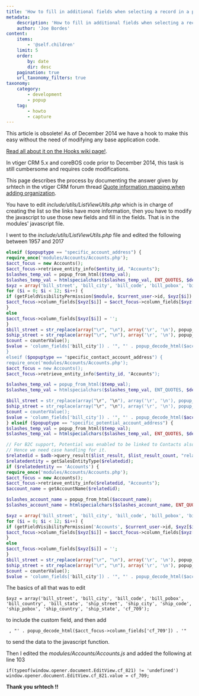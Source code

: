```yaml
---
title: 'How to fill in additional fields when selecting a record in a popup screen'
metadata:
    description: 'How to fill in additional fields when selecting a record in a popup screen'
    author: 'Joe Bordes'
content:
    items:
        - '@self.children'
    limit: 5
    order:
        by: date
        dir: desc
    pagination: true
    url_taxonomy_filters: true
taxonomy:
    category:
        - development
        - popup
    tag:
        - howto
        - capture
---
```


<div class="notices red">This article is obsolete! As of December 2014 we have a hook to make this easy without the need of modifying any base application code.</div>

[Read all about it on the Hooks wiki page!](../20.corebos_hooks).


In vtiger CRM 5.x and coreBOS code prior to December 2014, this task is still cumbersome and requires code modifications.

This page describes the process by documenting the answer given by
srhtech in the vtiger CRM forum thread [Quote information mapping when adding organization](https://discussions.vtiger.com//discussion/172541/quote-information-mapping-when-adding-orginzation).

You have to edit *include/utils/ListViewUtils.php* which is in charge of
creating the list so the links have more information, then you have to
modify the javascript to use those new fields and fill in the fields.
That is in the modules' javascript file.

I went to the *include/utils/ListViewUtils.php* file and edited the following between 1957 and 2017

```php
elseif ($popuptype == "specific_account_address") {
require_once('modules/Accounts/Accounts.php');
$acct_focus = new Accounts();
$acct_focus->retrieve_entity_info($entity_id, "Accounts");
$slashes_temp_val = popup_from_html($temp_val);
$slashes_temp_val = htmlspecialchars($slashes_temp_val, ENT_QUOTES, $default_charset);
$xyz = array('bill_street', 'bill_city', 'bill_code', 'bill_pobox', 'bill_country', 'bill_state', 'ship_street', 'ship_city', 'ship_code', 'ship_pobox', 'ship_country', 'ship_state', 'cf_709');
for ($i = 0; $i < 12; $i++) {
if (getFieldVisibilityPermission($module, $current_user->id, $xyz[$i]) == '0') {
$acct_focus->column_fields[$xyz[$i]] = $acct_focus->column_fields[$xyz[$i]];
}
else
$acct_focus->column_fields[$xyz[$i]] = '';
}
$bill_street = str_replace(array("\r", "\n"), array('\r', '\n'), popup_decode_html($acct_focus->column_fields['bill_street']));
$ship_street = str_replace(array("\r", "\n"), array('\r', '\n'), popup_decode_html($acct_focus->column_fields['ship_street']));
$count = counterValue();
$value = 'column_fields['bill_city']) . '", "' . popup_decode_html($acct_focus->column_fields['ship_city']) . '", "' . popup_decode_html($acct_focus->column_fields['bill_state']) . '", "' . popup_decode_html($acct_focus->column_fields['ship_state']) . '", "' . popup_decode_html($acct_focus->column_fields['bill_code']) . '", "' . popup_decode_html($acct_focus->column_fields['ship_code']) . '", "' . popup_decode_html($acct_focus->column_fields['bill_country']) . '", "' . popup_decode_html($acct_focus->column_fields['ship_country']) . '","' . popup_decode_html($acct_focus->column_fields['bill_pobox']) . '", "' . popup_decode_html($acct_focus->column_fields['ship_pobox']) . '", "' . popup_decode_html($acct_focus->column_fields['cf_709']) . '");\'id = ' . $count . '>' . textlength_check($temp_val) . '';
}
elseif ($popuptype == "specific_contact_account_address") {
require_once('modules/Accounts/Accounts.php');
$acct_focus = new Accounts();
$acct_focus->retrieve_entity_info($entity_id, "Accounts");

$slashes_temp_val = popup_from_html($temp_val);
$slashes_temp_val = htmlspecialchars($slashes_temp_val, ENT_QUOTES, $default_charset);

$bill_street = str_replace(array("\r", "\n"), array('\r', '\n'), popup_decode_html($acct_focus->column_fields['bill_street']));
$ship_street = str_replace(array("\r", "\n"), array('\r', '\n'), popup_decode_html($acct_focus->column_fields['ship_street']));
$count = counterValue();
$value = 'column_fields['bill_city']) . '", "' . popup_decode_html($acct_focus->column_fields['ship_city']) . '", "' . popup_decode_html($acct_focus->column_fields['bill_state']) . '", "' . popup_decode_html($acct_focus->column_fields['ship_state']) . '", "' . popup_decode_html($acct_focus->column_fields['bill_code']) . '", "' . popup_decode_html($acct_focus->column_fields['ship_code']) . '", "' . popup_decode_html($acct_focus->column_fields['bill_country']) . '", "' . popup_decode_html($acct_focus->column_fields['ship_country']) . '","' . popup_decode_html($acct_focus->column_fields['bill_pobox']) . '", "' . popup_decode_html($acct_focus->column_fields['ship_pobox']) . '", "' . popup_decode_html($acct_focus->column_fields['cf_709']) . '");\'id = ' . $count . '>' . textlength_check($temp_val) . '';
} elseif ($popuptype == "specific_potential_account_address") {
$slashes_temp_val = popup_from_html($temp_val);
$slashes_temp_val = htmlspecialchars($slashes_temp_val, ENT_QUOTES, $default_charset);

// For B2C support, Potential was enabled to be linked to Contacts also.
// Hence we need case handling for it.
$relatedid = $adb->query_result($list_result, $list_result_count, "related_to");
$relatedentity = getSalesEntityType($relatedid);
if ($relatedentity == 'Accounts') {
require_once('modules/Accounts/Accounts.php');
$acct_focus = new Accounts();
$acct_focus->retrieve_entity_info($relatedid, "Accounts");
$account_name = getAccountName($relatedid);

$slashes_account_name = popup_from_html($account_name);
$slashes_account_name = htmlspecialchars($slashes_account_name, ENT_QUOTES, $default_charset);

$xyz = array('bill_street', 'bill_city', 'bill_code', 'bill_pobox', 'bill_country', 'bill_state', 'ship_street', 'ship_city', 'ship_code', 'ship_pobox', 'ship_country', 'ship_state', 'cf_709');
for ($i = 0; $i < 12; $i++) {
if (getFieldVisibilityPermission('Accounts', $current_user->id, $xyz[$i]) == '0') {
$acct_focus->column_fields[$xyz[$i]] = $acct_focus->column_fields[$xyz[$i]];
}
else
$acct_focus->column_fields[$xyz[$i]] = '';
}
$bill_street = str_replace(array("\r", "\n"), array('\r', '\n'), popup_decode_html($acct_focus->column_fields['bill_street']));
$ship_street = str_replace(array("\r", "\n"), array('\r', '\n'), popup_decode_html($acct_focus->column_fields['ship_street']));
$count = counterValue();
$value = 'column_fields['bill_city']) . '", "' . popup_decode_html($acct_focus->column_fields['ship_city']) . '", "' . popup_decode_html($acct_focus->column_fields['bill_state']) . '", "' . popup_decode_html($acct_focus->column_fields['ship_state']) . '", "' . popup_decode_html($acct_focus->column_fields['bill_code']) . '", "' . popup_decode_html($acct_focus->column_fields['ship_code']) . '", "' . popup_decode_html($acct_focus->column_fields['bill_country']) . '", "' . popup_decode_html($acct_focus->column_fields['ship_country']) . '","' . popup_decode_html($acct_focus->column_fields['bill_pobox']) . '", "' . popup_decode_html($acct_focus->column_fields['ship_pobox']) . '", "' . popup_decode_html($acct_focus->column_fields['cf_709']) . '");\'id = ' . $count . '>' . textlength_check($temp_val) . '';
```
The basics of all that was to edit
```
$xyz = array('bill_street', 'bill_city', 'bill_code', 'bill_pobox', 'bill_country', 'bill_state', 'ship_street', 'ship_city', 'ship_code', 'ship_pobox', 'ship_country', 'ship_state', 'cf_709');
```
to include the custom field, and then add
```
 , "' . popup_decode_html($acct_focus->column_fields['cf_709']) . '"
```

to send the data to the javascript function.

Then I edited the *modules/Accounts/Accounts.js* and added the following at line 103

```
if(typeof(window.opener.document.EditView.cf_821) != 'undefined')
window.opener.document.EditView.cf_821.value = cf_709;
```

**Thank you srhtech !!**
